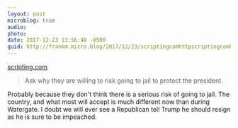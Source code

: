 ```yaml
---
layout: post
microblog: true
audio: 
photo: 
date: 2017-12-23 13:56:48 -0500
guid: http://frankm.micro.blog/2017/12/23/scriptingcomhttpscriptingcomhtmla-ask-why.html
---
```

 [scripting.com](http://scripting.com/2017/12/23.html#a165008)

> Ask why they are willing to risk going to jail to protect the president.

Probably because they don't think there is a serious risk of going to jail. The country, and what most will accept is much different now than during Watergate. I doubt we will ever see a Republican tell Trump he should resign as he is sure to be impeached. 
